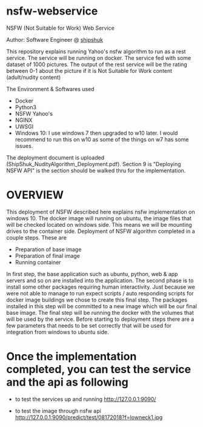 # nsfw-webservice
NSFW (Not Suitable for Work) Web Service

Author: Software Engineer @ [shipshuk](http://www.shipshuk.com)

This repository explains running Yahoo's nsfw algorithm to run as a rest service. The service will be running on docker. The service fed with some 
dataset of 1000 pictures. The output of the rest service will be the rating between 0-1 about the picture if it is Not Suitable for Work content (adult/nudity content)

The Environment & Softwares used
- Docker
- Python3
- NSFW Yahoo's
- NGINX
- UWSGI
- Windows 10: I use windows 7 then upgraded to w10 later. I would recommend to run this on w10 as some of the things on w7 has some issues.

The deployment document is uploaded (ShipShuk_NudityAlgorithm_Deployment.pdf). Section 9 is "Deploying NSFW API" is the section should be walked 
thru for the implementation. 

# OVERVIEW

This deployment of NSFW described here explains nsfw implementation on windows 10. The docker image will running on ubuntu, the image files that will be checked located on windows side. This means we will be mounting drives to the container side. 
Deployment of NSFW algorithm completed in a couple steps. These are 

-	Preparation of base image
-	Preparation of final image
-	Running container

In first step, the base application such as ubuntu, python, web & app servers and so on are installed into the application. The second phase is to install some other packages requiring human interactivity. Just because we were not able to manage to run expect scripts / auto responding scripts for docker image buildings we chose to create this final step. The packages installed in this step will be committed to a new image which will be our final base image.
The final step will be running the docker with the volumes that will be used by the service. 
Before starting to deployment steps there are a few parameters that needs to be set correctly that will be used for integration from windows to ubuntu side.

# Once the implementation completed, you can test the service and the api as following

- to test the services up and running
http://127.0.0.1:9090/

- to test the image through nsfw api
http://127.0.0.1:9090/predict/test/08172018?f=lowneck1.jpg


